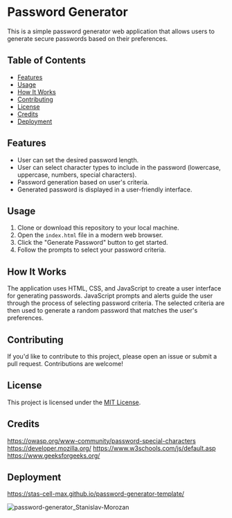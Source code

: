 # Password Generator

This is a simple password generator web application that allows users to generate secure passwords based on their preferences.

## Table of Contents

- [Features](#features)
- [Usage](#usage)
- [How It Works](#how-it-works)
- [Contributing](#contributing)
- [License](#license)
- [Credits](#credits)
- [Deployment](#deployment)

## Features

- User can set the desired password length.
- User can select character types to include in the password (lowercase, uppercase, numbers, special characters).
- Password generation based on user's criteria.
- Generated password is displayed in a user-friendly interface.

## Usage

1. Clone or download this repository to your local machine.
2. Open the `index.html` file in a modern web browser.
3. Click the "Generate Password" button to get started.
4. Follow the prompts to select your password criteria.

## How It Works

The application uses HTML, CSS, and JavaScript to create a user interface for generating passwords. JavaScript prompts and alerts guide the user through the process of selecting password criteria. The selected criteria are then used to generate a random password that matches the user's preferences.

## Contributing

If you'd like to contribute to this project, please open an issue or submit a pull request. Contributions are welcome!

## License

This project is licensed under the [MIT License](LICENSE).

## Credits

https://owasp.org/www-community/password-special-characters
https://developer.mozilla.org/
https://www.w3schools.com/js/default.asp
https://www.geeksforgeeks.org/

## Deployment

https://stas-cell-max.github.io/password-generator-template/

![password-generator_Stanislav-Morozan](https://github.com/Stas-Cell-Max/password-generator-template/assets/137020431/b6a1371b-d3ed-4465-b22a-a31161c12778)






